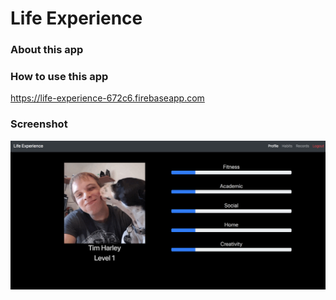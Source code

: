 # Life Experience

### About this app


### How to use this app

<a href="https://life-experience-672c6.firebaseapp.com">https://life-experience-672c6.firebaseapp.com</a>

### Screenshot

<img src="src/images/Screenshot.png" alt="Screenshot of the app"/>